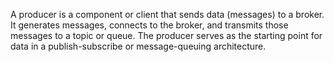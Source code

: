 A producer is a component or client that sends data (messages) to a broker.
It generates messages, connects to the broker, and transmits those messages to a topic or queue.
The producer serves as the starting point for data in a publish-subscribe or message-queuing architecture.